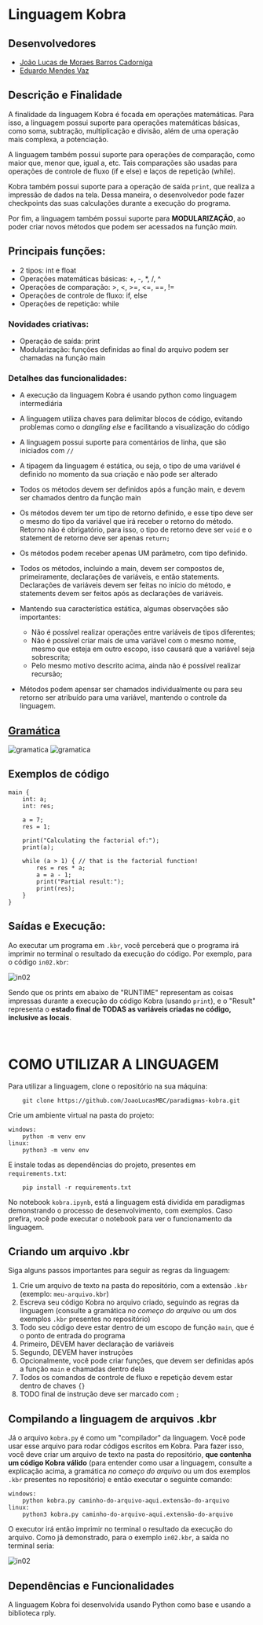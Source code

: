 # Linguagem Kobra

## Desenvolvedores
- [João Lucas de Moraes Barros Cadorniga](https://github.com/JoaoLucasMBC)
- [Eduardo Mendes Vaz](https://github.com/EduardoMVAz)

## Descrição e Finalidade

A finalidade da linguagem Kobra é focada em operações matemáticas. Para isso, a linguagem possui suporte para operações matemáticas básicas, como soma, subtração, multiplicação e divisão, além de uma operação mais complexa, a potenciação. 

A linguagem também possui suporte para operações de comparação, como maior que, menor que, igual a, etc. Tais comparações são usadas para operações de controle de fluxo (if e else) e laços de repetição (while).

Kobra também possui suporte para a operação de saída `print`, que realiza a impressão de dados na tela. Dessa maneira, o desenvolvedor pode fazer checkpoints das suas calculações durante a execução do programa.

Por fim, a linguagem também possui suporte para **MODULARIZAÇÃO**, ao poder criar novos métodos que podem ser acessados na função *main*.

## **Principais funções:**

* 2 tipos: int e float  
* Operações matemáticas básicas: +, -, *, /, ^  
* Operações de comparação: >, <, >=, <=, ==, !=  
* Operações de controle de fluxo: if, else  
* Operações de repetição: while  

### Novidades criativas:

* Operação de saída: print  
* Modularização: funções definidas ao final do arquivo podem ser chamadas na função main

### Detalhes das funcionalidades:

* A execução da linguagem Kobra é usando python como linguagem intermediária  

* A linguagem utiliza chaves para delimitar blocos de código, evitando problemas como o *dangling else* e facilitando a visualização do código

* A linguagem possui suporte para comentários de linha, que são iniciados com `//`

* A tipagem da linguagem é estática, ou seja, o tipo de uma variável é definido no momento da sua criação e não pode ser alterado

* Todos os métodos devem ser definidos após a função main, e devem ser chamados dentro da função main

* Os métodos devem ter um tipo de retorno definido, e esse tipo deve ser o mesmo do tipo da variável que irá receber o retorno do método. Retorno não é obrigatório, para isso, o tipo de retorno deve ser `void` e o statement de retorno deve ser apenas `return;`

* Os métodos podem receber apenas UM parâmetro, com tipo definido.

* Todos os métodos, incluindo a main, devem ser compostos de, primeiramente, declarações de variáveis, e então statements. Declarações de variáveis devem ser feitas no início do método, e statements devem ser feitos após as declarações de variáveis.

* Mantendo sua característica estática, algumas observações são importantes:  
    * Não é possível realizar operações entre variáveis de tipos diferentes;  
    * Não é possível criar mais de uma variável com o mesmo nome, mesmo que esteja em outro escopo, isso causará que a variável seja sobrescrita;  
    * Pelo mesmo motivo descrito acima, ainda não é possível realizar recursão;

* Métodos podem apensar ser chamados individualmente ou para seu retorno ser atribuído para uma variável, mantendo o controle da linguagem.

## **[Gramática](./gramatica-kobra.txt)**

![gramatica](assets/gramatica1.png)
![gramatica](assets/gramatica2.png)

## Exemplos de código

```kobra
main {
    int: a;
    int: res;

    a = 7;
    res = 1;

    print("Calculating the factorial of:");
    print(a);

    while (a > 1) { // that is the factorial function!
        res = res * a;
        a = a - 1;
        print("Partial result:");
        print(res);
    }
}
```

## **Saídas e Execução:**

Ao executar um programa em `.kbr`, você perceberá que o programa irá imprimir no terminal o resultado da execução do código. Por exemplo, para o código `in02.kbr`:

![in02](assets/kobra.png)

Sendo que os prints em abaixo de "RUNTIME" representam as coisas impressas durante a execução do código Kobra (usando `print`), e o "Result" representa o **estado final de TODAS as variáveis criadas no código, inclusive as locais**.

</br>

# **COMO UTILIZAR A LINGUAGEM**

Para utilizar a linguagem, clone o repositório na sua máquina:
        
        git clone https://github.com/JoaoLucasMBC/paradigmas-kobra.git

Crie um ambiente virtual na pasta do projeto:

    windows:
        python -m venv env
    linux:
        python3 -m venv env

E instale todas as dependências do projeto, presentes em `requirements.txt`:

        pip install -r requirements.txt

No notebook `kobra.ipynb`, está a linguagem está dividida em paradigmas demonstrando o processo de desenvolvimento, com exemplos. Caso prefira, você pode executar o notebook para ver o funcionamento da linguagem.

## Criando um arquivo .kbr

Siga alguns passos importantes para seguir as regras da linguagem:

1. Crie um arquivo de texto na pasta do repositório, com a extensão `.kbr` (exemplo: `meu-arquivo.kbr`)  
2. Escreva seu código Kobra no arquivo criado, seguindo as regras da linguagem (consulte a gramática *no começo do arquivo* ou um dos exemplos `.kbr` presentes no repositório)  
3. Todo seu código deve estar dentro de um escopo de função `main`, que é o ponto de entrada do programa  
4. Primeiro, DEVEM haver declaração de variáveis  
5. Segundo, DEVEM haver instruções  
6. Opcionalmente, você pode criar funções, que devem ser definidas após a função `main` e chamadas dentro dela  
7. Todos os comandos de controle de fluxo e repetição devem estar dentro de chaves `{}`  
8. TODO final de instrução deve ser marcado com `;`

## **Compilando a linguagem de arquivos .kbr**

Já o arquivo `kobra.py` é como um "compilador" da linguagem. Você pode usar esse arquivo para rodar códigos escritos em Kobra. Para fazer isso, você deve criar um arquivo de texto na pasta do repositório, **que contenha um código Kobra válido** (para entender como usar a linguagem, consulte a explicação acima, a gramática *no começo do arquivo* ou um dos exemplos `.kbr` presentes no repositório) e então executar o seguinte comando:

    windows:
        python kobra.py caminho-do-arquivo-aqui.extensão-do-arquivo
    linux:
        python3 kobra.py caminho-do-arquivo-aqui.extensão-do-arquivo

O executor irá então imprimir no terminal o resultado da execução do arquivo. Como já demonstrado, para o exemplo `in02.kbr`, a saída no terminal seria:

![in02](assets/kobra.png)

## Dependências e Funcionalidades

A linguagem Kobra foi desenvolvida usando Python como base e usando a biblioteca rply.